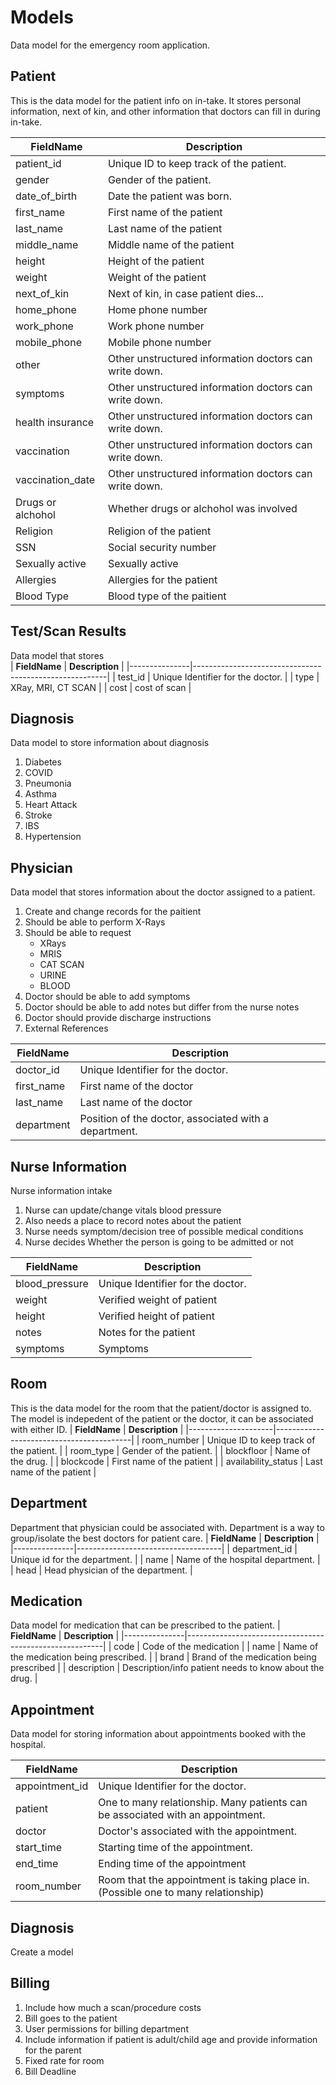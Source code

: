 # Models
Data model for the emergency room application. 


## Patient
This is the data model for the patient info on in-take. It stores personal information, next of kin, and other information that doctors can fill in during in-take. 

| **FieldName** | **Description**                                         |
|---------------|---------------------------------------------------------|
| patient_id    | Unique ID to keep track of the patient.                 |
| gender        | Gender of the patient.                                  |
| date_of_birth | Date the patient was born.                              |
| first_name    | First name of the patient                               |
| last_name     | Last name of the patient                                |
| middle_name   | Middle name of the patient                              |
| height        | Height of the patient                                   |
| weight        | Weight of the patient                                   |
| next_of_kin   | Next of kin, in case patient dies...                    |
| home_phone    | Home phone number                                       |
| work_phone    | Work phone number                                       |
| mobile_phone  | Mobile phone number                                     |
| other         | Other unstructured information doctors can write down.  |
| symptoms      | Other unstructured information doctors can write down.  |
| health insurance | Other unstructured information doctors can write down. |
| vaccination      | Other unstructured information doctors can write down. |
| vaccination_date | Other unstructured information doctors can write down. |
| Drugs or alchohol | Whether drugs or alchohol was involved			  |
| Religion		 | Religion of the patient								  |
| SSN		 	     | Social security number							  |
| Sexually active    | Sexually active								      |
| Allergies    	| Allergies for the patient				   				  |
| Blood Type 	|   Blood type of the paitient 						      |


## Test/Scan Results
Data model that stores  
| **FieldName** | **Description**                                        |
|---------------|--------------------------------------------------------|
| test_id       | Unique Identifier for the doctor.                      |
| type          | XRay, MRI, CT SCAN                                     |
| cost          | cost of scan                                     		 |

## Diagnosis
Data model to store information about diagnosis

1. Diabetes
2. COVID
3. Pneumonia
4. Asthma
5. Heart Attack
6. Stroke
7. IBS
8. Hypertension


## Physician
Data model that stores information about the doctor assigned to a patient.

1. Create and change records for the paitient
2. Should be able to perform X-Rays
3. Should be able to request
	* XRays
	* MRIS
	* CAT SCAN
	* URINE
	* BLOOD
4. Doctor should be able to add symptoms
5. Doctor should be able to add notes but differ from the nurse notes
6. Doctor should provide discharge instructions
7. External References

| **FieldName** | **Description**                                        |
|---------------|--------------------------------------------------------|
| doctor_id     | Unique Identifier for the doctor.                      |
| first_name    | First name of the doctor                               |
| last_name     | Last name of the doctor                                |
| department    | Position of the doctor, associated with a department.  |


## Nurse Information
Nurse information intake
1. Nurse can update/change vitals blood pressure
2. Also needs a place to record notes about the patient
3. Nurse needs symptom/decision tree of possible medical conditions
4. Nurse decides Whether the person is going to be admitted or not


| **FieldName** | **Description**                                        |
|---------------|--------------------------------------------------------|
| blood_pressure| Unique Identifier for the doctor.                      |
| weight        | Verified weight of patient                             |
| height     	| Verified height of patient                             |
| notes     	| Notes for the patient                                  |
| symptoms     	| Symptoms                                 				 |


## Room
This is the data model for the room that the patient/doctor is assigned to. The model is indepedent of the patient or the doctor, it can  be associated with either ID. 
| **FieldName**       | **Description**                          |
|---------------------|------------------------------------------|
| room_number         | Unique ID to keep track of the patient.  |
| room_type           | Gender of the patient.                   |
| blockfloor          | Name of the drug.                        |
| blockcode           | First name of the patient                |
| availability_status | Last name of the patient                 |


## Department
Department that physician could be associated with. Department is a way to group/isolate the best doctors for patient care. 
| **FieldName** | **Description**                    |
|---------------|------------------------------------|
| department_id | Unique id for the department.      |
| name          | Name of the hospital department.   |
| head          | Head physician of the department.  |


## Medication
Data model for medication that can be prescribed to the patient. 
| **FieldName** | **Description**                                         |
|---------------|---------------------------------------------------------|
| code          | Code of the medication                                  |
| name          | Name of the medication being prescribed.                |
| brand         | Brand  of the medication being prescribed               |
| description   | Description/info patient needs to know about the drug.  |


## Appointment
Data model for storing information about appointments booked with the hospital. 

| **FieldName**  | **Description**                                                                   |
|----------------|-----------------------------------------------------------------------------------|
| appointment_id | Unique Identifier for the doctor.                                                 |
| patient        | One to many relationship. Many patients can be associated with an appointment.    |
| doctor         | Doctor's associated with the appointment.                                         |
| start_time     | Starting time of the appointment.                                                 |
| end_time       | Ending time of the appointment                                                    |
| room_number    | Room that the appointment is taking place in. (Possible one to many relationship) |


## Diagnosis
Create a model


## Billing
1. Include how much a scan/procedure costs
2. Bill goes to the patient
3. User permissions for billing department
4. Include information if patient is adult/child age and provide information for the parent
5. Fixed rate for room
6. Bill Deadline
